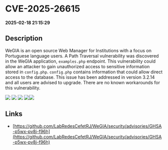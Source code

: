 # CVE-2025-26615

**2025-02-18 21:15:29**

## Description
WeGIA is an open source Web Manager for Institutions with a focus on Portuguese language users. A Path Traversal vulnerability was discovered in the WeGIA application, `examples.php` endpoint. This vulnerability could allow an attacker to gain unauthorized access to sensitive information stored in `config.php`. `config.php` contains information that could allow direct access to the database. This issue has been addressed in version 3.2.14 and all users are advised to upgrade. There are no known workarounds for this vulnerability.

![](https://img.shields.io/static/v1?label=Exploit&message=Yes&color=red)
![](https://img.shields.io/static/v1?label=Score&message=10.0&color=red)
![](https://img.shields.io/static/v1?label=Severity&message=CRITICAL&color=red)
![](https://img.shields.io/static/v1?label=CWE&message=Traversal&color=green)![](https://img.shields.io/static/v1?label=CWE&message=Traversal&color=green)

## Links
- [https://github.com/LabRedesCefetRJ/WeGIA/security/advisories/GHSA-p5wx-pv8j-f96h](https://github.com/LabRedesCefetRJ/WeGIA/security/advisories/GHSA-p5wx-pv8j-f96h)
